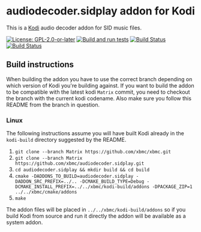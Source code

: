 # audiodecoder.sidplay addon for Kodi

This is a [Kodi](https://kodi.tv) audio decoder addon for SID music files.

[![License: GPL-2.0-or-later](https://img.shields.io/badge/License-GPL%20v2+-blue.svg)](LICENSE.md)
[![Build and run tests](https://github.com/xbmc/audiodecoder.sidplay/actions/workflows/build.yml/badge.svg?branch=Matrix)](https://github.com/xbmc/audiodecoder.sidplay/actions/workflows/build.yml)
[![Build Status](https://dev.azure.com/teamkodi/binary-addons/_apis/build/status/xbmc.audiodecoder.sidplay?branchName=Matrix)](https://dev.azure.com/teamkodi/binary-addons/_build/latest?definitionId=13&branchName=Matrix)
[![Build Status](https://jenkins.kodi.tv/view/Addons/job/xbmc/job/audiodecoder.sidplay/job/Matrix/badge/icon)](https://jenkins.kodi.tv/blue/organizations/jenkins/xbmc%2Faudiodecoder.sidplay/branches/)
<!--- [![Build Status](https://ci.appveyor.com/api/projects/status/github/xbmc/audiodecoder.sidplay?branch=Matrix&svg=true)](https://ci.appveyor.com/project/xbmc/audiodecoder-sidplay?branch=Matrix) -->

## Build instructions

When building the addon you have to use the correct branch depending on which version of Kodi you're building against. 
If you want to build the addon to be compatible with the latest kodi `Matrix` commit, you need to checkout the branch with the current kodi codename.
Also make sure you follow this README from the branch in question.

### Linux

The following instructions assume you will have built Kodi already in the `kodi-build` directory 
suggested by the README.

1. `git clone --branch Matrix https://github.com/xbmc/xbmc.git`
2. `git clone --branch Matrix https://github.com/xbmc/audiodecoder.sidplay.git`
3. `cd audiodecoder.sidplay && mkdir build && cd build`
4. `cmake -DADDONS_TO_BUILD=audiodecoder.sidplay -DADDON_SRC_PREFIX=../.. -DCMAKE_BUILD_TYPE=Debug -DCMAKE_INSTALL_PREFIX=../../xbmc/kodi-build/addons -DPACKAGE_ZIP=1 ../../xbmc/cmake/addons`
5. `make`

The addon files will be placed in `../../xbmc/kodi-build/addons` so if you build Kodi from source and run it directly 
the addon will be available as a system addon.
